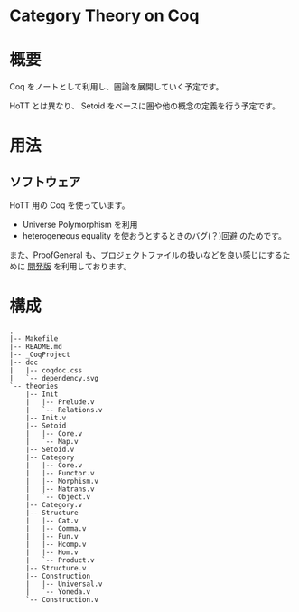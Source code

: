 Category Theory on Coq
========

# 概要

Coq をノートとして利用し、圏論を展開していく予定です。

HoTT とは異なり、 Setoid をベースに圏や他の概念の定義を行う予定です。

# 用法

## ソフトウェア

HoTT 用の Coq を使っています。
* Universe Polymorphism を利用
* heterogeneous equality を使おうとするときのバグ(？)回避
のためです。

また、ProofGeneral も、プロジェクトファイルの扱いなどを良い感じにするために [開発版](http://proofgeneral.inf.ed.ac.uk/devel) を利用しております。

# 構成

```
.
|-- Makefile
|-- README.md
|-- _CoqProject
|-- doc
|   |-- coqdoc.css
|   `-- dependency.svg
`-- theories
    |-- Init
    |   |-- Prelude.v
    |   `-- Relations.v
    |-- Init.v
    |-- Setoid
    |   |-- Core.v
    |   `-- Map.v
    |-- Setoid.v
    |-- Category
    |   |-- Core.v
    |   |-- Functor.v
    |   |-- Morphism.v
    |   |-- Natrans.v
    |   `-- Object.v
    |-- Category.v
    |-- Structure
    |   |-- Cat.v
    |   |-- Comma.v
    |   |-- Fun.v
    |   |-- Hcomp.v
    |   |-- Hom.v
    |   `-- Product.v
    |-- Structure.v
    |-- Construction
    |   |-- Universal.v
    |   `-- Yoneda.v
    `-- Construction.v
```
